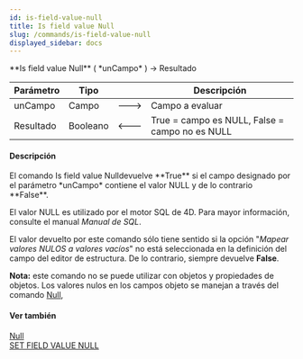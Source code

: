 ```yaml
---
id: is-field-value-null
title: Is field value Null
slug: /commands/is-field-value-null
displayed_sidebar: docs
---
```


<!--REF #_command_.Is field value Null.Syntax-->**Is field value Null** ( *unCampo* ) -> Resultado<!-- END REF-->
<!--REF #_command_.Is field value Null.Params-->
| Parámetro | Tipo |  | Descripción |
| --- | --- | --- | --- |
| unCampo | Campo | &#x1F852; | Campo a evaluar |
| Resultado | Booleano | &#x1F850; | True = campo es NULL, False = campo no es NULL |

<!-- END REF-->

#### Descripción 

<!--REF #_command_.Is field value Null.Summary-->El comando Is field value Nulldevuelve **True** si el campo designado por el parámetro *unCampo* contiene el valor NULL y de lo contrario **False**.<!-- END REF-->

El valor NULL es utilizado por el motor SQL de 4D. Para mayor información, consulte el manual *Manual de SQL*.

El valor devuelto por este comando sólo tiene sentido si la opción "*Mapear valores NULOS a valores vacíos*" no está seleccionada en la definición del campo del editor de estructura. De lo contrario, siempre devuelve **False**.

**Nota:** este comando no se puede utilizar con objetos y propiedades de objetos. Los valores nulos en los campos objeto se manejan a través del comando [Null](null.md), 

#### Ver también 

[Null](null.md)  
[SET FIELD VALUE NULL](set-field-value-null.md)  